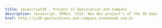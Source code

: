 ```yaml
---
title: Javascript30 - Project 21 Geolocation and Compass
description: Javascript, HTML5, CSS3. Wes Bos project's of the 30 days with Javascript Vanilla.
href: http://js30-geolocations-and-compass.oceanoweb.com.br
---
```

